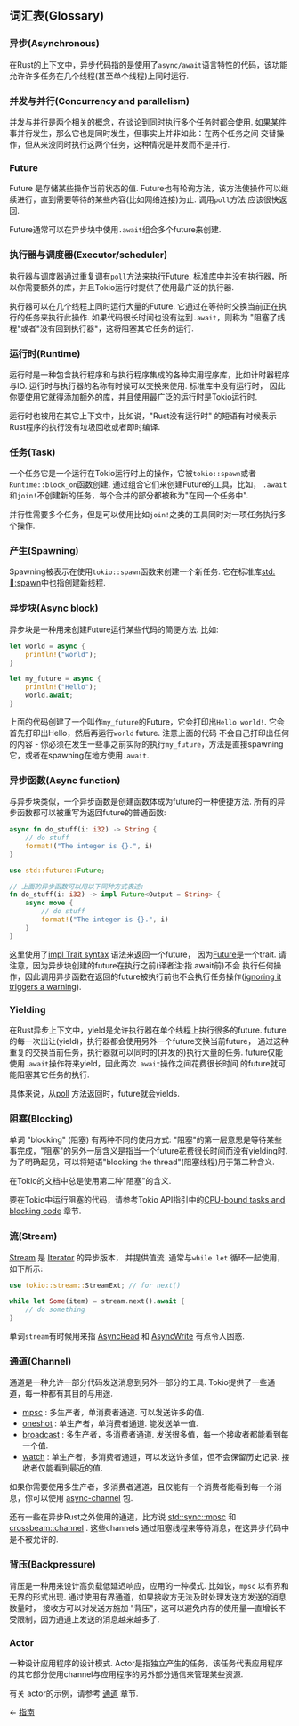 ## 词汇表(Glossary)
### 异步(Asynchronous)
在Rust的上下文中，异步代码指的是使用了`async/await`语言特性的代码，该功能允许许多任务在几个线程(甚至单个线程)上同时运行.

### 并发与并行(Concurrency and parallelism)
并发与并行是两个相关的概念，在谈论到同时执行多个任务时都会使用. 如果某件事并行发生，那么它也是同时发生，但事实上并非如此：在两个任务之间
交替操作，但从来没同时执行这两个任务，这种情况是并发而不是并行.

### Future
Future 是存储某些操作当前状态的值. Future也有轮询方法，该方法使操作可以继续进行，直到需要等待的某些内容(比如网络连接)为止. 调用`poll`方法
应该很快返回.

Future通常可以在异步块中使用`.await`组合多个future来创建.

### 执行器与调度器(Executor/scheduler)
执行器与调度器通过重复调有`poll`方法来执行Future. 标准库中并没有执行器，所以你需要额外的库，并且Tokio运行时提供了使用最广泛的执行器.

执行器可以在几个线程上同时运行大量的Future. 它通过在等待时交换当前正在执行的任务来执行此操作. 如果代码很长时间也没有达到`.await`，则称为
"阻塞了线程"或者"没有回到执行器"，这将阻塞其它任务的运行.

### 运行时(Runtime)
运行时是一种包含执行程序和与执行程序集成的各种实用程序库，比如计时器程序与IO. 运行时与执行器的名称有时候可以交换来使用. 标准库中没有运行时，
因此你要使用它就得添加额外的库，并且使用最广泛的运行时是Tokio运行时.

运行时也被用在其它上下文中，比如说，"Rust没有运行时" 的短语有时候表示Rust程序的执行没有垃圾回收或者即时编译.

### 任务(Task)
一个任务它是一个运行在Tokio运行时上的操作，它被`tokio::spawn`或者`Runtime::block_on`函数创建. 通过组合它们来创建Future的工具，比如，
`.await`和`join!`不创建新的任务，每个合并的部分都被称为"在同一个任务中".

并行性需要多个任务，但是可以使用比如`join!`之类的工具同时对一项任务执行多个操作.

### 产生(Spawning)
Spawning被表示在使用`tokio::spawn`函数来创建一个新任务. 它在标准库[std::thread::spawn](https://doc.rust-lang.org/stable/std/thread/fn.spawn.html)中也指创建新线程.

### 异步块(Async block)
异步块是一种用来创建Future运行某些代码的简便方法. 比如:

```rust
let world = async {
    println!("world");
}

let my_future = async {
    println!("Hello");
    world.await;
}
```

上面的代码创建了一个叫作`my_future`的Future，它会打印出`Hello world!`. 它会首先打印出Hello，然后再运行`world` future. 注意上面的代码
不会自己打印出任何的内容 - 你必须在发生一些事之前实际的执行`my_future`，方法是直接spawning它，或者在spawning在地方使用`.await`.

### 异步函数(Async function)
与异步块类似，一个异步函数是创建函数体成为future的一种便捷方法. 所有的异步函数都可以被重写为返回future的普通函数:

```rust
async fn do_stuff(i: i32) -> String {
    // do stuff
    format!("The integer is {}.", i)
}
```

```rust
use std::future::Future;

// 上面的异步函数可以用以下同种方式表述:
fn do_stuff(i: i32) -> impl Future<Output = String> {
    async move {
        // do stuff
        format!("The integer is {}.", i)
    }
}
```

这里使用了[impl Trait syntax](https://doc.rust-lang.org/book/ch10-02-traits.html#returning-types-that-implement-traits) 语法来返回一个future，
因为[Future](https://doc.rust-lang.org/stable/std/future/trait.Future.html)是一个trait. 请注意，因为异步块创建的future在执行之前(译者注:指.await前)不会
执行任何操作，因此调用异步函数在返回的future被执行前也不会执行任务操作([ignoring it triggers a warning](https://play.rust-lang.org/?version=stable&mode=debug&edition=2018&gist=4faf44e08b4a3bb1269a7985460f1923)).

### Yielding
在Rust异步上下文中，yield是允许执行器在单个线程上执行很多的future. future的每一次出让(yield)，执行器都会使用另外一个future交换当前future，
通过这种重复的交换当前任务，执行器就可以同时的(并发的)执行大量的任务. future仅能使用`.await`操作符来yield，因此两次`.await`操作之间花费很长时间
的future就可能阻塞其它任务的执行.

具体来说，从[poll](https://doc.rust-lang.org/stable/std/future/trait.Future.html#method.poll) 方法返回时，future就会yields.

### 阻塞(Blocking)
单词 "blocking" (阻塞) 有两种不同的使用方式: "阻塞"的第一层意思是等待某些事完成，"阻塞"的另外一层含义是指当一个future花费很长时间而没有yielding时.
为了明确起见，可以将短语"blocking the thread"(阻塞线程)用于第二种含义.

在Tokio的文档中总是使用第二种"阻塞"的含义.

要在Tokio中运行阻塞的代码，请参考Tokio API指引中的[CPU-bound tasks and blocking code](https://docs.rs/tokio/0.3/tokio/#cpu-bound-tasks-and-blocking-code) 章节.

### 流(Stream)
[Stream](https://docs.rs/tokio/0.3/tokio/stream/trait.Stream.html) 是 [Iterator](https://doc.rust-lang.org/stable/std/iter/trait.Iterator.html) 的异步版本，
并提供值流. 通常与`while let` 循环一起使用，如下所示:

```rust
use tokio::stream::StreamExt; // for next()

while let Some(item) = stream.next().await {
    // do something
}
```

单词`stream`有时候用来指 [AsyncRead](https://docs.rs/tokio/0.3/tokio/io/trait.AsyncRead.html) 和 [AsyncWrite](https://docs.rs/tokio/0.3/tokio/io/trait.AsyncWrite.html) 有点令人困惑.

### 通道(Channel)
通道是一种允许一部分代码发送消息到另外一部分的工具. Tokio提供了一些通道，每一种都有其目的与用途.

* [mpsc](https://docs.rs/tokio/0.3/tokio/sync/mpsc/index.html) : 多生产者，单消费者通道. 可以发送许多的值.
* [oneshot](https://docs.rs/tokio/0.3/tokio/sync/oneshot/index.html) : 单生产者，单消费者通道. 能发送单一值.
* [broadcast](https://docs.rs/tokio/0.3/tokio/sync/broadcast/index.html) : 多生产者，多消费者通道. 发送很多值，每一个接收者都能看到每一个值.
* [watch](https://docs.rs/tokio/0.3/tokio/sync/watch/index.html) : 单生产者，多消费者通道，可以发送许多值，但不会保留历史记录. 接收者仅能看到最近的值.

如果你需要使用多生产者，多消费者通道，且仅能有一个消费者能看到每一个消息，你可以使用 [async-channel](https://docs.rs/async-channel/) 包.

还有一些在异步Rust之外使用的通道，比方说 [std::sync::mpsc](https://doc.rust-lang.org/stable/std/sync/mpsc/index.html) 和 [crossbeam::channel](https://docs.rs/crossbeam/latest/crossbeam/channel/index.html) .
这些channels 通过阻塞线程来等待消息，在这异步代码中是不被允许的.

### 背压(Backpressure)
背压是一种用来设计高负载低延迟响应，应用的一种模式. 比如说，`mpsc` 以有界和无界的形式出现. 通过使用有界通道，如果接收方无法及时处理发送方发送的消息数量时，
接收方可以对发送方施加 "背压"，这可以避免内存的使用量一直增长不受限制，因为通道上发送的消息越来越多了.

### Actor
一种设计应用程序的设计模式. Actor是指独立产生的任务，该任务代表应用程序的其它部分使用channel与应用程序的另外部分通信来管理某些资源.

有关 actor的示例，请参考 [通道](Channels.md) 章节.

&larr; [指南](../README.md)
